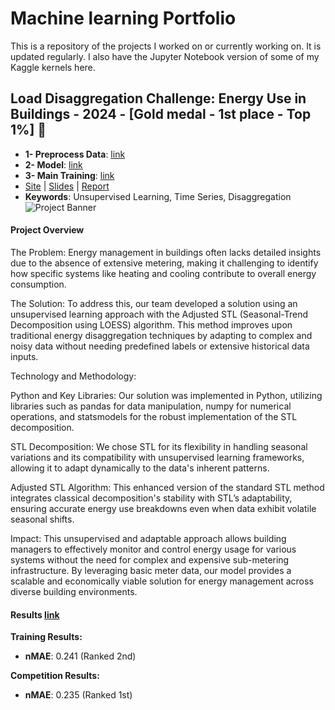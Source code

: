 # Machine learning Portfolio 

This is a repository of the projects I worked on or currently working on. It is updated regularly. I also have the Jupyter Notebook version of some of my Kaggle kernels here.

## Load Disaggregation Challenge: Energy Use in Buildings - 2024 - [Gold medal - 1st place - Top 1%] 🥇
- **1- Preprocess Data**: [link](https://github.com/rafaelsudbrackzimmermann/1-PLACE-SOLUTION-Adrenalin-Load-Disaggregation-Challenge/blob/main/Submission%201/code/_1_pre_process.py)
- **2- Model**: [link](https://github.com/rafaelsudbrackzimmermann/1-PLACE-SOLUTION-Adrenalin-Load-Disaggregation-Challenge/blob/main/Submission%201/code/_2_model.py)
- **3- Main Training**: [link](https://github.com/rafaelsudbrackzimmermann/1-PLACE-SOLUTION-Adrenalin-Load-Disaggregation-Challenge/blob/main/Submission%201/code/_4_main_train.py)
- [Site](https://adrenalin.energy/Load-Disaggregation-Challenge-Energy-use-in-buildings) | [Slides](https://github.com/rafaelsudbrackzimmermann/1-PLACE-SOLUTION-ADRENALIN/blob/main/Submission%201/Presentation.pptx) | [Report](https://github.com/rafaelsudbrackzimmermann/1-PLACE-SOLUTION-ADRENALIN/blob/main/Submission%201/Report.docx)
- **Keywords**: Unsupervised Learning, Time Series, Disaggregation
![Project Banner](https://raw.githubusercontent.com/rafaelsudbrackzimmermann/1-PLACE-SOLUTION-Adrenalin-Load-Disaggregation-Challenge/main/Submission%201/Banner2.png)

#### Project Overview
The Problem: Energy management in buildings often lacks detailed insights due to the absence of extensive metering, making it challenging to identify how specific systems like heating and cooling contribute to overall energy consumption.

The Solution: To address this, our team developed a solution using an unsupervised learning approach with the Adjusted STL (Seasonal-Trend Decomposition using LOESS) algorithm. This method improves upon traditional energy disaggregation techniques by adapting to complex and noisy data without needing predefined labels or extensive historical data inputs.

Technology and Methodology:

Python and Key Libraries: Our solution was implemented in Python, utilizing libraries such as pandas for data manipulation, numpy for numerical operations, and statsmodels for the robust implementation of the STL decomposition.

STL Decomposition: We chose STL for its flexibility in handling seasonal variations and its compatibility with unsupervised learning frameworks, allowing it to adapt dynamically to the data's inherent patterns.

Adjusted STL Algorithm: This enhanced version of the standard STL method integrates classical decomposition's stability with STL’s adaptability, ensuring accurate energy use breakdowns even when data exhibit volatile seasonal shifts.

Impact: This unsupervised and adaptable approach allows building managers to effectively monitor and control energy usage for various systems without the need for complex and expensive sub-metering infrastructure. By leveraging basic meter data, our model provides a scalable and economically viable solution for energy management across diverse building environments.

#### Results [link](https://codalab.lisn.upsaclay.fr/competitions/19659#results)
**Training Results:**
- **nMAE**: 0.241 (Ranked 2nd)

**Competition Results:**
- **nMAE**: 0.235 (Ranked 1st)




